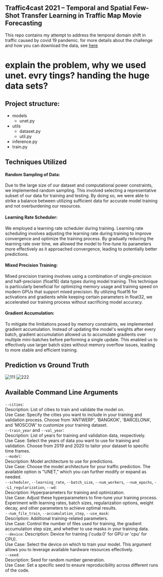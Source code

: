 ## Traffic4cast 2021 – Temporal and Spatial Few-Shot Transfer Learning in Traffic Map Movie Forecasting
This repo contains my attempt to address the temporal domain shift in traffic caused by covid 19 pandemic. for more details about the challenge and how you can download the data, see [here](https://github.com/iarai/NeurIPS2021-traffic4cast)

# explain the problem, why we used unet. evry tings? handing the huge data sets?

## Project structure:
- models
    - unet.py
- utils
    - dataset.py
    - util.py
- inference.py
- train.py

## Techniques Utilized
#### Random Sampling of Data:  
Due to the large size of our dataset and computational power constraints, we implemented random sampling. This involved selecting a representative subset of our data for training and testing. By doing so, we were able to strike a balance between utilizing sufficient data for accurate model training and not overburdening our resources.

#### Learning Rate Scheduler:  
We employed a learning rate scheduler during training. Learning rate scheduling involves adjusting the learning rate during training to improve convergence and optimize the training process. By gradually reducing the learning rate over time, we allowed the model to fine-tune its parameters more effectively as it approached convergence, leading to potentially better predictions.

#### Mixed Precision Training:  
Mixed precision training involves using a combination of single-precision and half-precision (float16) data types during model training. This technique is particularly beneficial for optimizing memory usage and training speed on modern GPUs that support mixed precision. By utilizing float16 for activations and gradients while keeping certain parameters in float32, we accelerated our training process without sacrificing model accuracy.

#### Gradient Accumulation:  
To mitigate the limitations posed by memory constraints, we implemented gradient accumulation. Instead of updating the model's weights after every batch, gradient accumulation allowed us to accumulate gradients over multiple mini-batches before performing a single update. This enabled us to effectively use larger batch sizes without memory overflow issues, leading to more stable and efficient training.

## Prediction vs Ground Truth
![111](https://github.com/KianoushAmirpour/Short_Term_Traffic_Forcast/assets/112323618/fb2d7c72-d353-41d0-93fb-8bd65da09862) ![222](https://github.com/KianoushAmirpour/Short_Term_Traffic_Forcast/assets/112323618/737a8f67-4465-4377-a566-204ec2002a65)

## Available Command Line Arguments
`--cities`:  
Description: List of cities to train and validate the model on.  
Use Case: Specify the cities you want to include in your training and validation process. Choose from 'ANTWERP', 'BANGKOK', 'BARCELONA', and 'MOSCOW' to customize your training dataset.    
`--train_year` and `--val_year`:  
Description: List of years for training and validation data, respectively.  
Use Case: Select the years of data you want to use for training and validation. Choose from 2019 and 2020 to tailor your dataset to specific time frames.  
`--model`:  
Description: Model architecture to use for predictions.  
Use Case: Choose the model architecture for your traffic prediction. The available option is "UNET," which you can further modify or expand as needed.  
`--scheduler`, `--learning_rate`, `--batch_size`, `--num_workers`, `--num_epochs`, `--L1_regularization`, `--wd`:    
Description: Hyperparameters for training and optimization.  
Use Case: Adjust these hyperparameters to fine-tune your training process. Experiment with learning rates, batch sizes, regularization options, weight decay, and other parameters to achieve optimal results.  
`--num_file_train`, `--accumulation_step`, `--use_mask`:   
Description: Additional training-related parameters.  
Use Case: Control the number of files used for training, the gradient accumulation step size, and whether to use masks in your training data.  
`--device`: 
Description: Device for training ('cuda:0' for GPU or 'cpu' for CPU).  
Use Case: Select the device on which to train your model. This argument allows you to leverage available hardware resources effectively.  
`--seed`:  
Description: Seed for random number generation.  
Use Case: Set a specific seed to ensure reproducibility across different runs of the code.  



